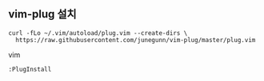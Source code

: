 ## vim-plug 설치

```
curl -fLo ~/.vim/autoload/plug.vim --create-dirs \
  https://raw.githubusercontent.com/junegunn/vim-plug/master/plug.vim
```

vim

```
:PlugInstall
```
